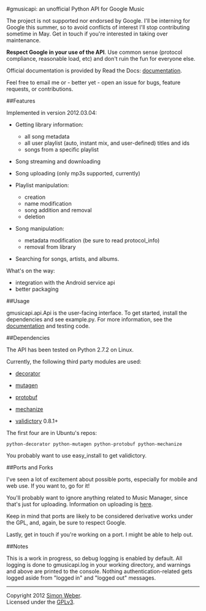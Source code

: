#gmusicapi: an unofficial Python API for Google Music

The project is not supported nor endorsed by Google. I'll be interning for Google this summer, so to avoid conflicts of interest I'll stop contributing sometime in May. Get in touch if you're interested in taking over maintenance.

**Respect Google in your use of the API**. Use common sense (protocol compliance, reasonable load, etc) and don't ruin the fun for everyone else.

Official documentation is provided by Read the Docs: [documentation](http://readthedocs.org/docs/unofficial-google-music-api/en/latest).

Feel free to email me or - better yet - open an issue for bugs, feature requests, or contributions.

##Features

Implemented in version 2012.03.04:

* Getting library information:
    * all song metadata
    * all user playlist (auto, instant mix, and user-defined) titles and ids
    * songs from a specific playlist

* Song streaming and downloading

* Song uploading (only mp3s supported, currently)

* Playlist manipulation:
    * creation
    * name modification
    * song addition and removal
    * deletion

* Song manipulation:
    * metadata modification (be sure to read protocol_info)
    * removal from library

* Searching for songs, artists, and albums.

What's on the way:

* integration with the Android service api
* better packaging

##Usage

gmusicapi.api.Api is the user-facing interface.
To get started, install the dependencies and see example.py. For more information, see the [documentation](http://readthedocs.org/docs/unofficial-google-music-api/en/latest) and testing code.

##Dependencies

The API has been tested on Python 2.7.2 on Linux.

Currently, the following third party modules are used:

* [decorator](http://pypi.python.org/pypi/decorator)

* [mutagen](http://code.google.com/p/mutagen)

* [protobuf](http://code.google.com/p/protobuf)

* [mechanize](http://wwwsearch.sourceforge.net/mechanize/)

* [validictory](http://pypi.python.org/pypi/validictory) 0.8.1+

The first four are in Ubuntu's repos:
    
    python-decorator python-mutagen python-protobuf python-mechanize

You probably want to use easy_install to get validictory.


##Ports and Forks

I've seen a lot of excitement about possible ports, especially for mobile and web use. If you want to, go for it! 

You'll probably want to ignore anything related to Music Manager, since that's just for uploading. Information on uploading is [here](https://github.com/simon-weber/google-music-protocol).

Keep in mind that ports are likely to be considered derivative works under the GPL, and, again, be sure to respect Google.

Lastly, get in touch if you're working on a port. I might be able to help out.

##Notes

This is a work in progress, so debug logging is enabled by default.
All logging is done to gmusicapi.log in your working directory, and warnings and above are printed to the console.
Nothing authentication-related gets logged aside from "logged in" and "logged out" messages.


- - -
  

Copyright 2012 [Simon Weber](https://plus.google.com/103350848301234480355).  
Licensed under the [GPLv3](http://www.gnu.org/licenses/gpl.txt).
